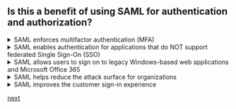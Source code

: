 ## Is this a benefit of using SAML for authentication and authorization?

<details>
  <summary>SAML enforces multifactor authentication (MFA)</summary>
<p>
  No
</p>
</details>

<details>
  <summary>SAML enables authentication for applications that do NOT support federated Single Sign-On (SSO)</summary>
<p>
  No
</p>
</details>


<details>
  <summary>SAML allows users to sign on to legacy Windows-based web applications and Microsoft Office 365</summary>
<p>
  No
</p>
</details>


<details>
  <summary>SAML helps reduce the attack surface for organizations</summary>
<p>
  Yes
</p>
</details>


<details>
  <summary>SAML improves the customer sign-in experience</summary>
<p>
  Yes
</p>
</details>








[next](16.md)
